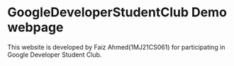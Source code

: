 # GoogleDeveloperStudentClub Demo webpage
This website is developed by Faiz Ahmed(1MJ21CS061) for participating in Google Developer Student Club.
